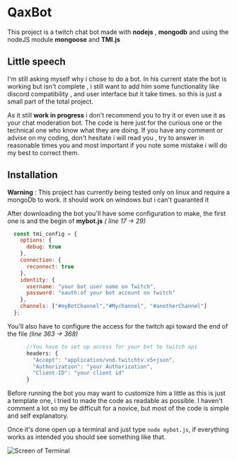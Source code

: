 # QaxBot

 This project is a twitch chat bot made with **nodejs** , **mongodb** and using the nodeJS module **mongoose** and **TMI.js**

## Little speech

  I'm still asking myself why i chose to do a bot. In his current state the bot is working but isn't complete , i still want to add him some functionality like discord compatibility , and user interface but it take times. so this is just a small part of the total project.
  
  As it still **work in progress** i don't recommend you to try it or even use it as your chat moderation bot. The code is here just for the curious one or the technical one who know what they are doing. If you have any comment or advise on my coding, don't hesitate i will read you , try to answer in reasonable times you and most important if you note some mistake i will do my best to correct them.

## Installation

**Warning** : This project has currently being tested only on linux and require a mongoDb to work. it should work on windows but i can't guaranted it

After downloading the bot you'll have some configuration to make, the first one is  and the begin of **mybot.js** _( line 17 -> 29)_

```javascript
  const tmi_config = {
    options: {
      debug: true
    },
    connection: {
      reconnect: true
    },
    identity: {
      username: "your bot user name on Twitch",
      password: "oauth:of your bot account on twitch"
    },
    channels: ["#myBotChannel","#Mychannel", "#anotherChannel"]
  };
```
You'll also have to configure the access for the twitch api toward the end of the file _(line 363 -> 368)_

```javascript
      //You have to set up access for your bot to twitch api
      headers: {
        "Accept": "application/vnd.twitchtv.v5+json",
        "Authorization": "your Authorization",
        "Client-ID": "your client id"
      }
```
Before running the bot you may want to customize him a little as this is just a template one, i tried to made the code as readable as possible. I haven't comment a lot so my be difficult for a novice, but most of the code is simple and self explanatory.

Once it's done open up a terminal and just type `node mybot.js`, if everything works as intended you should see something like that.

![Screen of Terminal](http://www.kirikoo.net/images/14Anonyme-20170719-181538.png)


